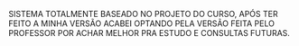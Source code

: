 SISTEMA TOTALMENTE BASEADO NO PROJETO DO CURSO, APÓS TER FEITO A MINHA VERSÃO ACABEI OPTANDO PELA VERSÃO FEITA PELO PROFESSOR POR ACHAR MELHOR PRA ESTUDO E CONSULTAS FUTURAS.
